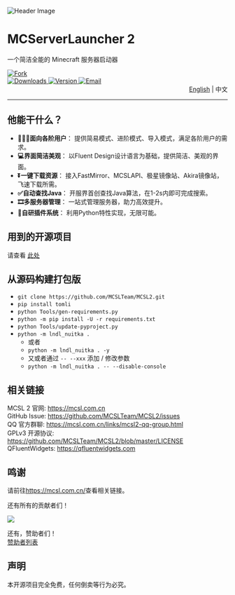 <!-- markdownlint-disable MD033 -->

![Header Image](https://socialify.git.ci/MCSLTeam/MCSL2/image?description=1&descriptionEditable=一个简洁全能的%20Minecraft%20服务器启动器&font=Jost&forks=1&language=1&logo=https%3A%2F%2Fimages.mcsl.com.cn%2Fnew%2FMCSL2.png&name=1&pattern=Circuit%20Board&stargazers=1&theme=Auto)  

# MCServerLauncher 2  

一个简洁全能的 Minecraft 服务器启动器

<div>
    <a href="https://github.com/MCSLTeam/MCSL2/forks">
        <img src="https://img.shields.io/github/forks/MCSLTeam/MCSL2?style=for-the-badge" alt="Fork">
    </a>
    <br>
    <a href="https://github.com/MCSLTeam/MCSL2/releases">
        <img src="https://img.shields.io/github/downloads/MCSLTeam/MCSL2/total?style=for-the-badge" alt="Downloads">
    </a>
    <a href="https://github.com/MCSLTeam/MCSL2/releases/latest">
        <img src="https://img.shields.io/github/v/tag/MCSLTeam/MCSL2?label=ver&style=for-the-badge" alt="Version">
    </a>
    <a href="mailto:services@mcsl.com.cn">
        <img src="https://img.shields.io/badge/%20CONTACT-services%40mcsl.com.cn-%2357728B?style=for-the-badge" alt="Email">
    </a>
</div>

<div style="text-align: right;">
<a href="https://github.com/MCSLTeam/MCSL2/blob/master/README_EN.md" target="_blank">English</a>  |  中文
</div>

___

## 他能干什么？  

- **👨🏻‍💻面向各阶用户**： 提供简易模式、进阶模式、导入模式，满足各阶用户的需求。  
- **💻界面简洁美观**： 以Fluent Design设计语言为基础，提供简洁、美观的界面。  
- **⏬一键下载资源**： 接入FastMirror、MCSLAPI、极星镜像站、Akira镜像站，飞速下载所需。  
- **✅自动查找Java**： 开服界首创查找Java算法，在1-2s内即可完成搜索。  
- **🎞️多服务器管理**： 一站式管理服务器，助力高效提升。  
- **🔧自研插件系统**： 利用Python特性实现，无限可能。  

## 用到的开源项目

请查看 [此处](https://github.com/MCSLTeam/MCSL2/blob/master/pyproject.toml)  

## 从源码构建打包版

- `git clone https://github.com/MCSLTeam/MCSL2.git`
- `pip install tomli`
- `python Tools/gen-requirements.py`
- `python -m pip install -U -r requirements.txt`
- `python Tools/update-pyproject.py`
- `python -m lndl_nuitka .`
  - 或者
  - `python -m lndl_nuitka . -y`
  - 又或者通过 `-- --xxx` 添加 / 修改参数
  - `python -m lndl_nuitka . -- --disable-console`

## 相关链接

MCSL 2 官网: <https://mcsl.com.cn>  
GitHub Issue: <https://github.com/MCSLTeam/MCSL2/issues>  
QQ 官方群聊: <https://mcsl.com.cn/links/mcsl2-qq-group.html>  
GPLv3 开源协议: <https://github.com/MCSLTeam/MCSL2/blob/master/LICENSE>  
QFluentWidgets: <https://qfluentwidgets.com>

## 鸣谢

请前往<https://mcsl.com.cn/>查看相关链接。

还有所有的贡献者们！  

<a href="https://github.com/MCSLTeam/MCSL2/graphs/contributors"><img src="https://contrib.rocks/image?repo=MCSLTeam/MCSL2&anon=1&max=100000000"></a>

还有，赞助者们！  
[赞助者列表](https://github.com/MCSLTeam/MCSL2/blob/master/Sponsors.md)

## 声明

本开源项目完全免费，任何倒卖等行为必究。
